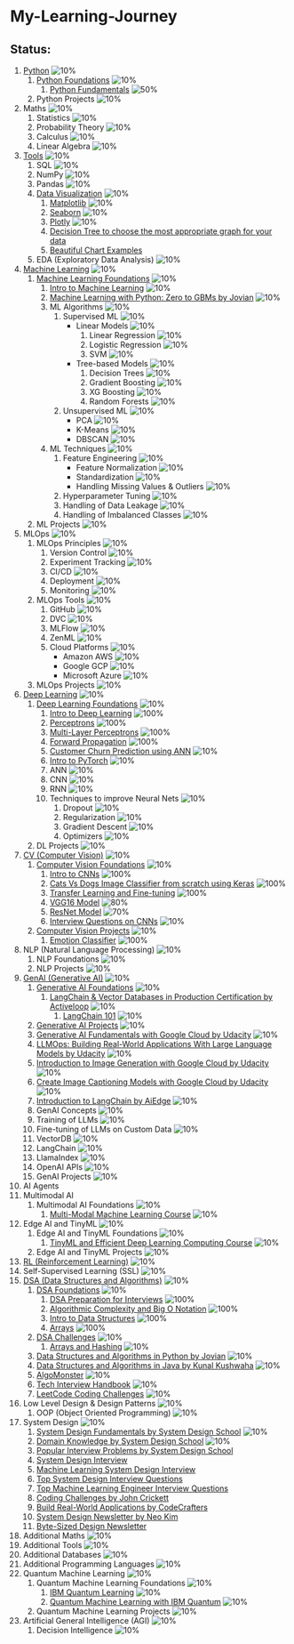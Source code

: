 # My-Learning-Journey


## Status:

1. [Python](/Python) ![10%](https://progress-bar.dev/10)
    1. [Python Foundations](/Python/01-Python-Foundations) ![10%](https://progress-bar.dev/10)
        1. [Python Fundamentals](/Python/01-Python-Foundations/Python_01_Fundamentals.ipynb) ![50%](https://progress-bar.dev/50)
    2. Python Projects ![10%](https://progress-bar.dev/10)
2. Maths                        ![10%](https://progress-bar.dev/10)
    1. Statistics               ![10%](https://progress-bar.dev/10)
    2. Probability Theory       ![10%](https://progress-bar.dev/10)
    3. Calculus                 ![10%](https://progress-bar.dev/10)
    4. Linear Algebra           ![10%](https://progress-bar.dev/10)
3. [Tools](/Tools)                        ![10%](https://progress-bar.dev/10)
    1. SQL                      ![10%](https://progress-bar.dev/10)
    2. NumPy                    ![10%](https://progress-bar.dev/10)
    3. Pandas                   ![10%](https://progress-bar.dev/10)
    4. [Data Visualization](/Tools/Data-Visualization) ![10%](https://progress-bar.dev/10)
        1. [Matplotlib](https://python-graph-gallery.com/matplotlib/) ![10%](https://progress-bar.dev/10)
        2. [Seaborn](https://python-graph-gallery.com/seaborn/) ![10%](https://progress-bar.dev/10)
        3. [Plotly](https://python-graph-gallery.com/plotly/) ![10%](https://progress-bar.dev/10)
        4. [Decision Tree to choose the most appropriate graph for your data](https://www.data-to-viz.com/#poster_full)
        5. [Beautiful Chart Examples](https://www.dataviz-inspiration.com/)
    5. EDA (Exploratory Data Analysis) ![10%](https://progress-bar.dev/10)
4. [Machine Learning](/Machine-Learning) ![10%](https://progress-bar.dev/10)
    1. [Machine Learning Foundations](/Machine-Learning/01-Machine-Learning-Foundations) ![10%](https://progress-bar.dev/10)
        1. [Intro to Machine Learning](/Machine-Learning/01-Machine-Learning-Foundations/ML_01_Intro.ipynb) ![10%](https://progress-bar.dev/10)
        2. [Machine Learning with Python: Zero to GBMs by Jovian](https://jovian.ai/learn/machine-learning-with-python-zero-to-gbms) ![10%](https://progress-bar.dev/10)
        3. ML Algorithms            ![10%](https://progress-bar.dev/10)
            1. Supervised ML        ![10%](https://progress-bar.dev/10)
                - Linear Models        ![10%](https://progress-bar.dev/10)
                    1. Linear Regression     ![10%](https://progress-bar.dev/10)
                    2. Logistic Regression   ![10%](https://progress-bar.dev/10)
                    3. SVM                   ![10%](https://progress-bar.dev/10)
                - Tree-based Models    ![10%](https://progress-bar.dev/10)
                    1. Decision Trees        ![10%](https://progress-bar.dev/10)
                    2. Gradient Boosting     ![10%](https://progress-bar.dev/10)
                    3. XG Boosting           ![10%](https://progress-bar.dev/10)
                    4. Random Forests        ![10%](https://progress-bar.dev/10)
            2. Unsupervised ML      ![10%](https://progress-bar.dev/10)
                - PCA              ![10%](https://progress-bar.dev/10)
                - K-Means          ![10%](https://progress-bar.dev/10)
                - DBSCAN           ![10%](https://progress-bar.dev/10)
        4. ML Techniques            ![10%](https://progress-bar.dev/10)
            1. Feature Engineering              ![10%](https://progress-bar.dev/10)
                - Feature Normalization        ![10%](https://progress-bar.dev/10)
                - Standardization              ![10%](https://progress-bar.dev/10)
                - Handling Missing Values & Outliers   ![10%](https://progress-bar.dev/10)
            2. Hyperparameter Tuning            ![10%](https://progress-bar.dev/10)
            3. Handling of Data Leakage         ![10%](https://progress-bar.dev/10)
            4. Handling of Imbalanced Classes   ![10%](https://progress-bar.dev/10)
    2. ML Projects              ![10%](https://progress-bar.dev/10)
5. MLOps                        ![10%](https://progress-bar.dev/10)
    1. MLOps Principles         ![10%](https://progress-bar.dev/10)
        1. Version Control      ![10%](https://progress-bar.dev/10)
        2. Experiment Tracking  ![10%](https://progress-bar.dev/10)
        3. CI/CD                ![10%](https://progress-bar.dev/10)
        4. Deployment           ![10%](https://progress-bar.dev/10)
        5. Monitoring           ![10%](https://progress-bar.dev/10)
    2. MLOps Tools              ![10%](https://progress-bar.dev/10)
        1. GitHub               ![10%](https://progress-bar.dev/10)
        2. DVC                  ![10%](https://progress-bar.dev/10)
        3. MLFlow               ![10%](https://progress-bar.dev/10)
        4. ZenML                ![10%](https://progress-bar.dev/10)
        5. Cloud Platforms      ![10%](https://progress-bar.dev/10)
            - Amazon AWS       ![10%](https://progress-bar.dev/10)
            - Google GCP       ![10%](https://progress-bar.dev/10)
            - Microsoft Azure  ![10%](https://progress-bar.dev/10)
    3. MLOps Projects           ![10%](https://progress-bar.dev/10)
6. [Deep Learning](/Deep-Learning) ![10%](https://progress-bar.dev/10)
    1. [Deep Learning Foundations](/Deep-Learning/01-Deep-Learning-Foundations) ![10%](https://progress-bar.dev/10)
        1. [Intro to Deep Learning](/Deep-Learning/01-Deep-Learning-Foundations/DL_01_Intro.ipynb) ![100%](https://progress-bar.dev/100)
        2. [Perceptrons](/Deep-Learning/01-Deep-Learning-Foundations/DL_02_Perceptrons.ipynb) ![100%](https://progress-bar.dev/100)
        3. [Multi-Layer Perceptrons](/Deep-Learning/01-Deep-Learning-Foundations/DL_03_Multi_Layer_Perceptrons.ipynb) ![100%](https://progress-bar.dev/100)
        4. [Forward Propagation](/Deep-Learning/01-Deep-Learning-Foundations/DL_04_Forward_Propagation.ipynb) ![100%](https://progress-bar.dev/100)
        5. [Customer Churn Prediction using ANN](/Deep-Learning/01-Deep-Learning-Foundations/DL_05_Customer_Churn_Prediction_using_ANN.ipynb) ![10%](https://progress-bar.dev/10)
        6. [Intro to PyTorch](/Deep-Learning/01-Deep-Learning-Foundations/DL_X1_Intro_to_PyTorch.ipynb) ![10%](https://progress-bar.dev/10)
        1. ANN                      ![10%](https://progress-bar.dev/10)
        2. CNN                      ![10%](https://progress-bar.dev/10)
        3. RNN                      ![10%](https://progress-bar.dev/10)
        4. Techniques to improve Neural Nets    ![10%](https://progress-bar.dev/10)
            1. Dropout              ![10%](https://progress-bar.dev/10)
            2. Regularization       ![10%](https://progress-bar.dev/10)
            3. Gradient Descent     ![10%](https://progress-bar.dev/10)
            4. Optimizers           ![10%](https://progress-bar.dev/10)
    2. DL Projects              ![10%](https://progress-bar.dev/10)
7. [CV (Computer Vision)](/Computer-Vision) ![10%](https://progress-bar.dev/10)
    1. [Computer Vision Foundations](/Computer-Vision/01-Computer-Vision-Foundations) ![10%](https://progress-bar.dev/10)
        1. [Intro to CNNs](/Computer-Vision/01-Computer-Vision-Foundations/CV_01_Intro_to_CNNs.ipynb) ![100%](https://progress-bar.dev/100)
        2. [Cats Vs Dogs Image Classifier from scratch using Keras](/Computer-Vision/01-Computer-Vision-Foundations/CV_02_Cats_Dogs_Classifier_from_Scratch_Keras.ipynb) ![100%](https://progress-bar.dev/100)
        3. [Transfer Learning and Fine-tuning](/Computer-Vision/01-Computer-Vision-Foundations/CV_03_Transfer_Learning.ipynb) ![100%](https://progress-bar.dev/100)
        4. [VGG16 Model](/Computer-Vision/01-Computer-Vision-Foundations/CV_04_VGG16_Model.ipynb) ![80%](https://progress-bar.dev/80)
        5. [ResNet Model](/Computer-Vision/01-Computer-Vision-Foundations/CV_05_ResNet_Model.ipynb) ![70%](https://progress-bar.dev/70)
        6. [Interview Questions on CNNs](/Computer-Vision/01-Computer-Vision-Foundations/CV_XX_Interview_Questions_on_CNNs.ipynb) ![10%](https://progress-bar.dev/10)
    2. [Computer Vision Projects](/Computer-Vision/02-Computer-Vision-Projects) ![10%](https://progress-bar.dev/10)
        1. [Emotion Classifier](/Computer-Vision/02-Computer-Vision-Projects/CV_Project_01_Emotion_Classifier_Keras) ![100%](https://progress-bar.dev/100)
8. NLP (Natural Language Processing)    ![10%](https://progress-bar.dev/10)
    1. NLP Foundations       ![10%](https://progress-bar.dev/10)
    2. NLP Projects         ![10%](https://progress-bar.dev/10)
9. [GenAI (Generative AI)](/Generative-AI) ![10%](https://progress-bar.dev/10)
    1. [Generative AI Foundations](/Generative-AI/01-GenAI-Foundations) ![10%](https://progress-bar.dev/10)
        1. [LangChain & Vector Databases in Production Certification by Activeloop](https://learn.activeloop.ai/courses/langchain) ![10%](https://progress-bar.dev/10)
            1. [LangChain 101](/Generative-AI/01-GenAI-Foundations/LangChain-and-Vector-Databases-in-Production-Certification-by-Activeloop/01_LangChain_101.ipynb) ![10%](https://progress-bar.dev/10)
    2. [Generative AI Projects](/Generative-AI/02-GenAI-Projects) ![10%](https://progress-bar.dev/10)
    1. [Generative AI Fundamentals with Google Cloud by Udacity](https://www.udacity.com/course/generative-ai-fundamentals-for-google-cloud--cd13291)      ![10%](https://progress-bar.dev/10)
    2. [LLMOps: Building Real-World Applications With Large Language Models by Udacity](https://www.udacity.com/course/building-real-world-applications-with-large-language-models--cd13455)      ![10%](https://progress-bar.dev/10)
    3. [Introduction to Image Generation with Google Cloud by Udacity](https://www.udacity.com/course/introduction-image-generation-google-cloud--cd12982)      ![10%](https://progress-bar.dev/10)
    4. [Create Image Captioning Models with Google Cloud by Udacity](https://www.udacity.com/course/create-image-captioning-models-google-cloud--cd12986)      ![10%](https://progress-bar.dev/10)
    5. [Introduction to LangChain by AiEdge](https://learn.theaiedge.io/p/introduction-to-langchain)    ![10%](https://progress-bar.dev/10)
    1. GenAI Concepts       ![10%](https://progress-bar.dev/10)
    2. Training of LLMs     ![10%](https://progress-bar.dev/10)
    3. Fine-tuning of LLMs on Custom Data   ![10%](https://progress-bar.dev/10)
    4. VectorDB             ![10%](https://progress-bar.dev/10)
    5. LangChain            ![10%](https://progress-bar.dev/10)
    6. LlamaIndex           ![10%](https://progress-bar.dev/10)
    7. OpenAI APIs          ![10%](https://progress-bar.dev/10)
    8. GenAI Projects       ![10%](https://progress-bar.dev/10)
10. AI Agents
11. Multimodal AI
    1. Multimodal AI Foundations ![10%](https://progress-bar.dev/10)
        1. [Multi-Modal Machine Learning Course](https://cmu-multicomp-lab.github.io/mmml-course/) ![10%](https://progress-bar.dev/10)
12. Edge AI and TinyML ![10%](https://progress-bar.dev/10)
    1. Edge AI and TinyML Foundations ![10%](https://progress-bar.dev/10)
        1. [TinyML and Efficient Deep Learning Computing Course](https://hanlab.mit.edu/course) ![10%](https://progress-bar.dev/10)
    2. Edge AI and TinyML Projects ![10%](https://progress-bar.dev/10)
13. [RL (Reinforcement Learning)](/Reinforcement-Learning) ![10%](https://progress-bar.dev/10)
14. Self-Supervised Learning (SSL) ![10%](https://progress-bar.dev/10)
15. [DSA (Data Structures and Algorithms)](/Data-Structures-and-Algorithms) ![10%](https://progress-bar.dev/10)
    1. [DSA Foundations](/Data-Structures-and-Algorithms/01-DSA-Foundations) ![10%](https://progress-bar.dev/10)
        1. [DSA Preparation for Interviews](Data-Structures-and-Algorithms/01-DSA-Foundations/DSA_01_Intro.md) ![100%](https://progress-bar.dev/100)
        2. [Algorithmic Complexity and Big O Notation](Data-Structures-and-Algorithms/01-DSA-Foundations/DSA_02_Algorithmic_Complexity.ipynb) ![100%](https://progress-bar.dev/100)
        3. [Intro to Data Structures](Data-Structures-and-Algorithms/01-DSA-Foundations/DSA_03_Intro_to_Datastructures.ipynb) ![100%](https://progress-bar.dev/100)
        4. [Arrays](Data-Structures-and-Algorithms/01-DSA-Foundations/DSA_04_Arrays.ipynb) ![100%](https://progress-bar.dev/100)
    2. [DSA Challenges](/Data-Structures-and-Algorithms/02-DSA-Challenges) ![10%](https://progress-bar.dev/10)
        1. [Arrays and Hashing](Data-Structures-and-Algorithms/02-DSA-Challenges/DSA_Challenges_01_Arrays_and_Hashing.ipynb) ![10%](https://progress-bar.dev/10)
    1. [Data Structures and Algorithms in Python by Jovian](https://jovian.ai/learn/data-structures-and-algorithms-in-python)   ![10%](https://progress-bar.dev/10)
    2. [Data Structures and Algorithms in Java by Kunal Kushwaha](https://www.techwithkunal.com/courses/dsa)   ![10%](https://progress-bar.dev/10)
    3. [AlgoMonster](https://algo.monster/)    ![10%](https://progress-bar.dev/10)
    4. [Tech Interview Handbook](https://www.techinterviewhandbook.org/)       ![10%](https://progress-bar.dev/10)
    5. [LeetCode Coding Challenges](https://leetcode.com/)      ![10%](https://progress-bar.dev/10)
16. Low Level Design & Design Patterns ![10%](https://progress-bar.dev/10)
    1. OOP (Object Oriented Programming) ![10%](https://progress-bar.dev/10)
17. System Design   ![10%](https://progress-bar.dev/10)
    1. [System Design Fundamentals by System Design School](https://systemdesignschool.io/fundamentals/what-is-system-design-interview)   ![10%](https://progress-bar.dev/10)
    2. [Domain Knowledge by System Design School](https://systemdesignschool.io/courses/domain-knowledge)   ![10%](https://progress-bar.dev/10)
    3. [Popular Interview Problems by System Design School](https://systemdesignschool.io/courses/solutions)
    4. [System Design Interview](https://bytebytego.com/)
    5. [Machine Learning System Design Interview](https://bytebytego.com/intro/machine-learning-system-design-interview)
    6. [Top System Design Interview Questions](https://www.tryexponent.com/questions?type=system-design)
    7. [Top Machine Learning Engineer Interview Questions](https://www.tryexponent.com/questions?role=ml-engineer)
    8. [Coding Challenges by John Crickett](https://codingchallenges.fyi/)
    9. [Build Real-World Applications by CodeCrafters](https://codecrafters.io/)
    10. [System Design Newsletter by Neo Kim](https://newsletter.systemdesign.one/)
    11. [Byte-Sized Design Newsletter](https://bytesizeddesign.substack.com/)
18. Additional Maths        ![10%](https://progress-bar.dev/10)
19. Additional Tools        ![10%](https://progress-bar.dev/10)
20. Additional Databases    ![10%](https://progress-bar.dev/10)
21. Additional Programming Languages    ![10%](https://progress-bar.dev/10)
22. Quantum Machine Learning    ![10%](https://progress-bar.dev/10)
    1. Quantum Machine Learning Foundations ![10%](https://progress-bar.dev/10)
        1. [IBM Quantum Learning](https://learning.quantum.ibm.com/catalog/courses) ![10%](https://progress-bar.dev/10)
        2. [Quantum Machine Learning with IBM Quantum](https://open.hpi.de/courses/qc-machineLearning2023) ![10%](https://progress-bar.dev/10)
    2. Quantum Machine Learning Projects ![10%](https://progress-bar.dev/10)
23. Artificial General Intelligence (AGI)   ![10%](https://progress-bar.dev/10)
    1. Decision Intelligence    ![10%](https://progress-bar.dev/10)
